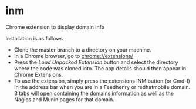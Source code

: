 # inm
Chrome extension to display domain info

Installation is as follows

* Clone the master branch to a directory on your machine.
* In a Chrome browser, go to [chrome://extensions/](chrome://extensions/)
* Press the *Load Unpacked Extension* button and select the directory where the code was cloned into.  The app details should then appear in Chrome Extensions.
* To use the extension, simply press the extensions INM button (or Cmd-I) in the address bar when you are in a Feedhenry or redhatmobile domain.  3 tabs will open containing the domains information as well as the Nagios and Munin pages for that domain.

